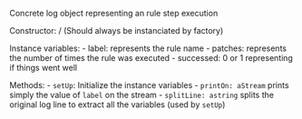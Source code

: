 Concrete log object representing an rule step execution

Constructor: / (Should always be instanciated by factory)

Instance variables:
	- label: represents the rule name
	- patches: represents the number of times the rule was executed
	- successed: 0 or 1 representing if things went well
	
Methods:
	- `setUp`: Initialize the instance variables
	- `printOn: aStream` prints simply the value of `label` on the stream
	- `splitLine: astring` splits the original log line to extract all the variables (used by `setUp`)